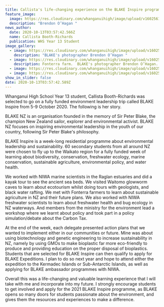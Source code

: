 ```yaml
---
title: Callista's life-changing experience on the BLAKE Inspire programme
feature_image:
  image: https://res.cloudinary.com/whanganuihigh/image/upload/v1602561645/News/Blake%20Inspire%20Sch.%20Callista%20Booth%20Richards/IMG_20201007_115348.jpg
  description: "Brendon O’Hagan "
news_author:
  date: 2020-10-13T03:57:42.566Z
  name: Callista Booth-Richards
  publication: WHS Year 13 Student
image_gallery:
  - image: https://res.cloudinary.com/whanganuihigh/image/upload/v1602561639/News/Blake%20Inspire%20Sch.%20Callista%20Booth%20Richards/Callista_Booth_Richards._BLAKE_inspire_scholarship_funded_by_the_Sir_Peter_Blake_Trust_and_ministry_for_the_environment.jpg
    description: "BLAKE's photographer Brendon O’Hagan "
  - image: https://res.cloudinary.com/whanganuihigh/image/upload/v1602561657/News/Blake%20Inspire%20Sch.%20Callista%20Booth%20Richards/1E7A9980.jpg
    description: Fonterra farm.  BLAKE's photographer Brendon O’Hagan.
  - image: https://res.cloudinary.com/whanganuihigh/image/upload/v1602561638/News/Blake%20Inspire%20Sch.%20Callista%20Booth%20Richards/Screenshot_20201005_215014_com.facebook.katanacrop.jpg
  - image: https://res.cloudinary.com/whanganuihigh/image/upload/v1602561641/News/Blake%20Inspire%20Sch.%20Callista%20Booth%20Richards/Blake-.jpg
show_in_slider: false
date: 2020-10-13T03:57:42.589Z
---
```

Whanganui High School Year 13 student, Callista Booth-Richards was selected to go on a fully funded environment leadership trip called BLAKE Inspire from 5-9 October 2020.  The following is her story.

BLAKE NZ is an organisation founded in the memory of Sir Peter Blake, the champion New Zealand sailor, explorer and environmental activist. BLAKE NZ focuses on inspiring environmental leadership in the youth of our country, following Sir Peter Blake's philosophy.
 
BLAKE Inspire is a week-long residential programme about environmental leadership and sustainability. 60 secondary students from all around NZ were chosen to fly up to the Waikato region for a fully funded week of learning about biodiversity, conservation, freshwater ecology, marine conservation, sustainable agriculture, environmental policy, and water health. 
 
We worked with NIWA marine scientists in the Raglan estuaries and did a kayak tour to see the ancient sea beds. We visited Waitomo glowworm caves to learn about ecotourism whilst doing tours with geologists, and black water rafting. We met with Fonterra farmers to learn about sustainable agriculture in NZ and their future plans. We also worked with NIWA freshwater scientists to learn about freshwater health and bug ecology in NZ waterways. And members from the ministry for the environment lead a workshop where we learnt about policy and took part in a policy simulation/debate about the Carbon Tax.
 
At the end of the week, each delegate presented action plans that we wanted to implement either in our communities or future. Mine was about using biotechnology and genetic engineering to increase sustainability in NZ, namely by using GMOs to make bioplastic far more eco-friendly to produce and providing education on the proper disposal of bioplastics. Students that are selected for BLAKE Inspire can then qualify to apply for BLAKE Expeditions. I plan to do so next year and hope to attend either the expedition to the Kermadec Islands or Sub-Antarctic Islands, as well as applying for BLAKE ambassador programmes with NIWA.
 
Overall this was a life-changing and valuable learning experience that I will take with me and incorporate into my future. I strongly encourage students to get involved and apply for the 2021 BLAKE Inspire programme, as BLAKE opens so many doors for students passionate about the environment, and gives them the resources and experiences to make a difference.
